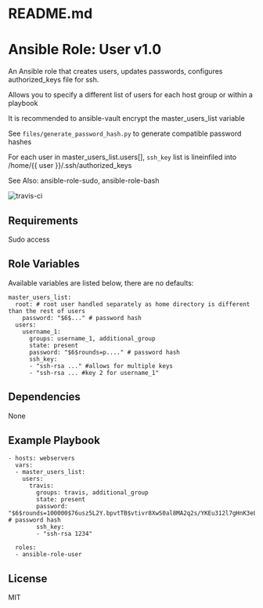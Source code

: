 # README.md

# Ansible Role: User v1.0

An Ansible role that creates users, updates passwords, configures authorized_keys file for ssh.

Allows you to specify a different list of users for each host group or within a playbook

It is recommended to ansible-vault encrypt the master_users_list variable

See `files/generate_password_hash.py` to generate compatible password hashes

For each user in master_users_list.users[], `ssh_key` list is lineinfiled into /home/{{ user }}/.ssh/authorized_keys

See Also: ansible-role-sudo, ansible-role-bash

![travis-ci](https://travis-ci.org/mm0/ansible-role-user.svg?branch=master)

## Requirements

Sudo access

## Role Variables

Available variables are listed below, there are no defaults:

    master_users_list: 
      root: # root user handled separately as home directory is different than the rest of users
        password: "$6$..." # password hash
      users:
        username_1:
          groups: username_1, additional_group
          state: present
          password: "$6$rounds=p...." # password hash
          ssh_key:
          - "ssh-rsa ..." #allows for multiple keys
          - "ssh-rsa ... #key 2 for username_1"
        

## Dependencies

None 

## Example Playbook

    - hosts: webservers
      vars:
      - master_users_list:
        users:
          travis:
            groups: travis, additional_group
            state: present
            password: "$6$rounds=100000$76usz5L2Y.bpvtTB$vtivr8XwS0al8MA2q2s/YKEu312l7gHnK3eLkRo9QmKmk5XIIsDDAZmT7Hrc0YaLTQjD7wZ//HbwM49YjsxkJ/" # password hash
            ssh_key:
            - "ssh-rsa 1234"
        
      roles:
      - ansible-role-user

## License

MIT
